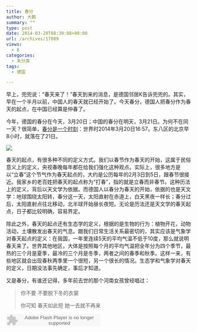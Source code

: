 ```yaml
---
title: 春分
author: 大鹏
summary: ""
type: post
date: 2014-03-20T08:39:08+00:00
url: /archives/17089
views:
  - 8
categories:
  - 未分类
tags:
  - 德国

---
```

早上，兜兜说：“春天来了！”春天到来的消息，是德国邻居K告诉兜兜的。其实，早在一个半月以前，中国人的春天就已经开始了。今天春分，德国人把春分作为春天的起点，在中国已经算是仲春了。

今年，德国的春分在今天，3月20日；中国的春分在明天，3月21日。为何不在同一天？很简单，[春分是一个时刻][1]：世界时2014年3月20日16:57。东八区的北京早8小时，就落在了21日。

![][2]

春天的起点，有很多种不同的定义方式。我们以春节作为春天的开始，这属于民俗意义上的定义，央视春晚每年都在给我们强化这种观点。实际上，很多地方是以“立春”这个节气作为春天起点的，大约是公历每年的2月3日到5日，跟春节很接近。我家乡的老百姓把春天的起点称为“打春”，指的就是立春而非春节。这种历法上的定义，背后以天文学为依据。而德国人以春分为春天的开始，依据的也是天文学：地球围绕太阳转，春分这一天，太阳直射在赤道上，白天黑夜一样长；春分过后，太阳直射点往北移动，北半球开始昼长夜短。无论是历法还是天文学的春天起点，日子都比较明确，容易界定。

除此之外，春天的起点还有生态学的定义，根据的是生物的行为：植物开花，动物活动，土壤散发出春天的气息。跟我们日常生活关系最密切的，其实应该是气象学对春天起点的定义：在我国，一年里连续5天的平均气温不低于10度，那么就说明春天来了。世界其他地区，大体是按照每个月的平均气温把全年分为四个季节，最热的三个月是夏季，最冷的三个月是冬季，两者之间的春季和秋季。这样一来，有些地区就会出现春秋两季里一个很短，另一个很长的情况。生态学和气象学对春天的定义，日期没法事先确定，事后才知道。

又是春分，有谁还记得，多年前去世的那个河南女孩曾经唱过：

> 你不要 不要脱下冬的衣裳
> 
> 你可知 春天如此短 她一去就不再来

<embed src="http://www.xiami.com/widget/0_381481/singlePlayer.swf" type="application/x-shockwave-flash" width="257" height="33" wmode="transparent">
</embed>

 [1]: http://dapengde.com/archives/15870
 [2]: http://farm6.staticflickr.com/5261/5612064784_58136fe04f_o.jpg
